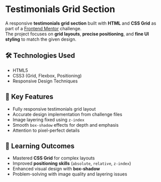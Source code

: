 # Testimonials Grid Section

A responsive **testimonials grid section** built with **HTML** and **CSS Grid** as part of a [Frontend Mentor](https://www.frontendmentor.io) challenge.  
The project focuses on **grid layouts**, **precise positioning**, and **fine UI styling** to match the given design.

## 🛠️ Technologies Used
- HTML5
- CSS3 (Grid, Flexbox, Positioning)
- Responsive Design Techniques

## 🎯 Key Features
- Fully responsive testimonials grid layout
- Accurate design implementation from challenge files
- Image layering fixed using `z-index`
- Smooth `box-shadow` effects for depth and emphasis
- Attention to pixel-perfect details

## 🚀 Learning Outcomes
- Mastered **CSS Grid** for complex layouts
- Improved **positioning skills** (`absolute`, `relative`, `z-index`)
- Enhanced visual design with **box-shadow**
- Problem-solving with image quality and layering issues
